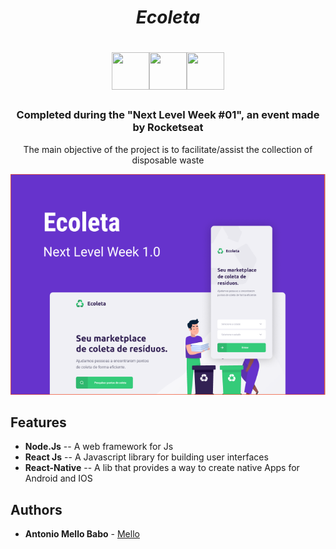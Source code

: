 <p float="left">
<h1 align="center"><i>Ecoleta</i></h1>
<h1 align="center"><img width="60" height="60" margin-bottom="100" src="https://cdn3.iconfinder.com/data/icons/eco-flat-2/512/Ecology_recycle_recyclingwaste-512.png"><img width="60" height="60" src="https://cdn3.iconfinder.com/data/icons/eco-flat-2/512/Ecology_recycle_recyclingwaste-512.png"><img width="60" height="60" src="https://cdn3.iconfinder.com/data/icons/eco-flat-2/512/Ecology_recycle_recyclingwaste-512.png"></h1>
</p>


<h3 align="center">
  Completed during the "Next Level Week #01", an event made by Rocketseat
</h3>

<p align="center">
  The main objective of the project is to facilitate/assist the collection of disposable waste
</p>

<p align="center">
  <img src="gitImage/imagem.png">
</p>


## Features

* <strong>Node.Js</strong> -- A web framework for Js
* <strong>React Js</strong>  -- A Javascript library for building user interfaces
* <strong>React-Native</strong> -- A lib that provides a way to create native Apps for Android and IOS


## Authors

* **Antonio Mello Babo**  - [Mello](https://github.com/MelloTonio)

